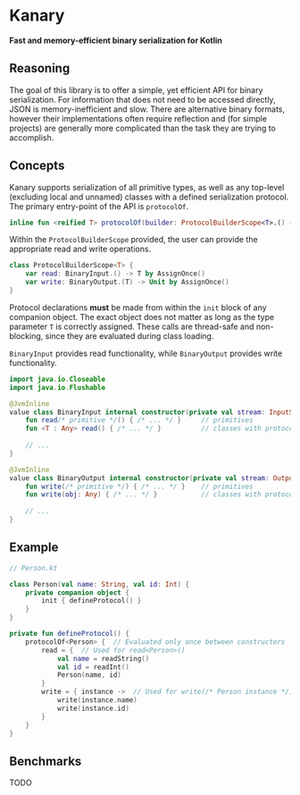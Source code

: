 # Kanary
**Fast and memory-efficient binary serialization for Kotlin**

## Reasoning

The goal of this library is to offer a simple, yet efficient API for binary serialization.
For information that does not need to be accessed directly, JSON is memory-inefficient and slow.
There are alternative binary formats, however their implementations often require reflection and
(for simple projects) are generally more complicated than the task they are trying to accomplish.

## Concepts

Kanary supports serialization of all primitive types, as well as any top-level (excluding local and unnamed) classes with a defined serialization protocol. The primary entry-point of the API is `protocolOf`.

```kotlin
inline fun <reified T> protocolOf(builder: ProtocolBuilderScope<T>.() -> Unit) { /* ... */ }
```

Within the `ProtocolBuilderScope` provided, the user can provide the appropriate read and write operations.

```kotlin
class ProtocolBuilderScope<T> {
    var read: BinaryInput.() -> T by AssignOnce()
    var write: BinaryOutput.(T) -> Unit by AssignOnce()
}
```

Protocol declarations **must** be made from within the `init` block of any companion object. The exact object does not matter as long as the
type parameter `T` is correctly assigned. These calls are thread-safe and non-blocking, since they are evaluated during class loading.

`BinaryInput` provides read functionality, while `BinaryOutput` provides write functionality.

```kotlin
import java.io.Closeable
import java.io.Flushable

@JvmInline
value class BinaryInput internal constructor(private val stream: InputStream) : Closeable {
    fun read/* primitive */() { /* ... */ }     // primitives
    fun <T : Any> read() { /* ... */ }          // classes with protocols
    
    // ...
}

@JvmInline
value class BinaryOutput internal constructor(private val stream: OutputStream) : Closeable, Flushable {
    fun write(/* primitive */) { /* ... */ }    // primitives
    fun write(obj: Any) { /* ... */ }           // classes with protocols
    
    // ...
}
```

## Example

```kotlin
// Person.kt

class Person(val name: String, val id: Int) {
    private companion object {
        init { defineProtocol() }
    }
}

private fun defineProtocol() {
    protocolOf<Person> {  // Evaluated only once between constructors
        read = {  // Used for read<Person>()
            val name = readString()
            val id = readInt()
            Person(name, id)
        }
        write = { instance ->  // Used for write(/* Person instance */)
            write(instance.name)
            write(instance.id)
        }
    }
}
```

## Benchmarks

TODO

